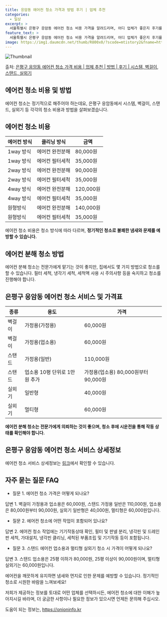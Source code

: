```yaml
---
title: 응암동 에어컨 청소 가격과 방법 후기 | 업체 추천
categories:
  - 일상
excerpt: >
  서울특별시 은평구 응암동 에어컨 청소 비용 가격을 알려드리며, 어디 업체가 좋은지 후기를 통해 알아보겠습니다. 현재 글에서는 시스템, 벽걸이, 스탠드, 실외기 각각에 대해 청소 비용이 나와 있으니 참고하시면 되겠습니다. 에어컨 분해 청소 방법 보기 👈 클릭셀프 에어컨 청소 방법 보기👈 클릭은평구 응암동 에어컨 청소 비용시스템에어컨 방식클리닝방식금액1way 방식에어컨 완전분해80,000원1way 방식에어컨 필터세척35,000원2way 방식에어컨 완전분해90,000원2way 방식에어컨 필터세척35,000원4way 방식에어컨 완전분해120,000원4way 방식에어컨 필터세척35,000원원형방식에어컨 완전분해140,000원원형방식에어컨 필터세척35,000원에어컨 청소 견적 샘플 보기 👈 클릭에어컨 냄새의 원인에..
feature_text: >
  서울특별시 은평구 응암동 에어컨 청소 비용 가격을 알려드리며, 어디 업체가 좋은지 후기를 통해 알아보겠습니다. 현재 글에서는 시스템, 벽걸이, 스탠드, 실외기 각각에 대해 청소 비용이 나와 있으니 참고하시면 되겠습니다. 에어컨 분해 청소 방법 보기 👈 클릭셀프 에어컨 청소 방법 보기👈 클릭은평구 응암동 에어컨 청소 비용시스템에어컨 방식클리닝방식금액1way 방식에어컨 완전분해80,000원1way 방식에어컨 필터세척35,000원2way 방식에어컨 완전분해90,000원2way 방식에어컨 필터세척35,000원4way 방식에어컨 완전분해120,000원4way 방식에어컨 필터세척35,000원원형방식에어컨 완전분해140,000원원형방식에어컨 필터세척35,000원에어컨 청소 견적 샘플 보기 👈 클릭에어컨 냄새의 원인에..
image: https://img1.daumcdn.net/thumb/R800x0/?scode=mtistory2&fname=https%3A%2F%2Fblog.kakaocdn.net%2Fdn%2FddmFsO%2FbtsHuxuWVWs%2FKzQPLs2ZJnmXLXgkTh1qI1%2Fimg.webp
---
```


![Thumbnail](https://img1.daumcdn.net/thumb/R800x0/?scode=mtistory2&fname=https%3A%2F%2Fblog.kakaocdn.net%2Fdn%2FddmFsO%2FbtsHuxuWVWs%2FKzQPLs2ZJnmXLXgkTh1qI1%2Fimg.webp)

<p>출처: <a href="https://onioninfo.kr/entry/%EC%9D%80%ED%8F%89%EA%B5%AC-%EC%9D%91%EC%95%94%EB%8F%99-%EC%97%90%EC%96%B4%EC%BB%A8-%EC%B2%AD%EC%86%8C-%EA%B0%80%EA%B2%A9-%EB%B9%84%EC%9A%A9-%EC%97%85%EC%B2%B4-%EC%B6%94%EC%B2%9C-%EB%B0%A9%EB%B2%95-%ED%9B%84%EA%B8%B0-%EC%8B%9C%EC%8A%A4%ED%85%9C-%EB%B2%BD%EA%B1%B8%EC%9D%B4-%EC%8A%A4%ED%83%A0%EB%93%9C-%EC%8B%A4%EC%99%B8%EA%B8%B0" rel="dofollow">은평구 응암동 에어컨 청소 가격 비용 | 업체 추천 | 방법 | 후기 | 시스템, 벽걸이, 스탠드, 실외기</a> </p>

## 에어컨 청소 비용 및 방법

에어컨 청소는 정기적으로 해주어야 하는데요, 은평구 응암동에서 시스템, 벽걸이, 스탠드, 실외기 등 각각의 청소 비용과 방법을
살펴보겠습니다.

## **에어컨 청소 비용**

**에어컨 방식** | **클리닝 방식** | **금액**  
---|---|---  
1way 방식 | 에어컨 완전분해 | 80,000원  
1way 방식 | 에어컨 필터세척 | 35,000원  
2way 방식 | 에어컨 완전분해 | 90,000원  
2way 방식 | 에어컨 필터세척 | 35,000원  
4way 방식 | 에어컨 완전분해 | 120,000원  
4way 방식 | 에어컨 필터세척 | 35,000원  
원형방식 | 에어컨 완전분해 | 140,000원  
원형방식 | 에어컨 필터세척 | 35,000원  
  
에어컨 청소 비용은 청소 방식에 따라 다르며, **정기적인 청소로 불쾌한 냄새와 문제를 예방할 수 있습니다.**

## **에어컨 분해 청소 방법**

에어컨 분해 청소는 전문가에게 맡기는 것이 좋지만, 집에서도 몇 가지 방법으로 청소를 할 수 있습니다. 필터 세척, 냉각기 세척, 세척액
사용 시 주의사항 등을 숙지하고 청소를 진행해야 합니다.

## **은평구 응암동 에어컨 청소 서비스 및 가격표**

**종류** | **용도** | **가격**  
---|---|---  
벽걸이 | 가정용(가정용) | 60,000원  
벽걸이 | 가정용(업소용) | 60,000원  
스탠드 | 가정용(일반) | 110,000원  
스탠드 | 업소용 10평 단위로 1만원 추가 | 가정용(업소용) 80,000원부터 90,000원  
실외기 | 일반형 | 40,000원  
실외기 | 멀티형 | 60,000원  
  
**에어컨 분해 청소는 전문가에게 의뢰하는 것이 좋으며, 청소 후에 시운전을 통해 작동 상태를 확인해야 합니다.**

## **은평구 응암동 에어컨 청소 서비스 상세정보**

에어컨 청소 서비스 상세정보는 [링크](https://onioninfo.kr/entry/%EC%9D%80%ED%8F%89%EA%B5%AC-%EC%9D%91%EC%95%94%EB%8F%99-%EC%97%90%EC%96%B4%EC%BB%A8-%EC%B2%AD%EC%86%8C-%EA%B0%80%EA%B2%A9-%EB%B9%84%EC%9A%A9-%EC%97%85%EC%B2%B4-%EC%B6%94%EC%B2%9C-%EB%B0%A9%EB%B2%95-%ED%9B%84%EA%B8%B0-%EC%8B%9C%EC%8A%A4%ED%85%9C-%EB%B2%BD%EA%B1%B8%EC%9D%B4-%EC%8A%A4%ED%83%A0%EB%93%9C-%EC%8B%A4%EC%99%B8%EA%B8%B0)에서 확인할 수 있습니다.

## **자주 묻는 질문 FAQ**

  * 질문 1. 에어컨 청소 가격은 어떻게 되나요?

답변 1. 벽걸이 가정용과 업소용은 60,000원, 스탠드 가정용 일반은 110,000원, 업소용은 80,000원부터 90,000원, 실외기
일반형은 40,000원, 멀티형은 60,000원입니다.

  * 질문 2. 에어컨 청소에 어떤 작업이 포함되어 있나요?

답변 2. 에어컨 청소 작업에는 기기작동상태 확인, 필터 및 판넬 분리, 냉각핀 및 드레인판 세척, 가대설치, 냉각핀 클리닝, 세척된
부품조립 및 기기작동 등이 포함됩니다.

  * 질문 3. 스탠드 에어컨 업소용과 멀티형 실외기 청소 시 가격이 어떻게 되나요?

답변 3. 스탠드 업소용은 25평 이하가 80,000원, 25평 이상이 90,000원이며, 멀티형 실외기는 60,000원입니다.

에어컨을 깨끗하게 유지하면 냄새와 먼지로 인한 문제를 예방할 수 있습니다. 정기적인 청소로 시원한 바람을 느껴보세요!

저희가 제공하는 정보를 토대로 어떤 업체를 선택하시든, 에어컨 청소에 대한 이해가 높아지시길 바라며, 더 궁금한 사항이나 필요한 정보가
있으시면 언제든 문의해 주십시오.

 

도움이 되는 정보는, <a href="https://onioninfo.kr" rel="dofollow">https://onioninfo.kr</a>


